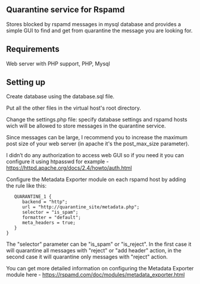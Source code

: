 Quarantine service for Rspamd
-----------------------------

Stores blocked by rspamd messages in mysql database and provides a simple GUI to find and get from quarantine the message you are looking for.

Requirements
------------

Web server with PHP support, PHP, Mysql

Setting up
----------

Create database using the database.sql file.

Put all the other files in the virtual host's root directory.

Change the settings.php file: specify database settings and rspamd hosts wich will be allowed to store messages in the quarantine service.

Since messages can be large, I recommend you to increase the maximum post size of your web server (in apache it's the post_max_size parameter).

I didn’t do any authorization to access web GUI so if you need it you can configure it using htpasswd for example - https://httpd.apache.org/docs/2.4/howto/auth.html

Configure the Metadata Exporter module on each rspamd host by adding the rule like this:

```rules {
   QUARANTINE_1 {
      backend = "http";
      url = "http://quarantine_site/metadata.php";
      selector = "is_spam";
      formatter = "default";
      meta_headers = true;
   }
}
```

The "selector" parameter can be "is_spam" or "is_reject". In the first case it will quarantine all messages with "reject" or "add header" action, in the second case it will quarantine only messages with "reject" action.

You can get more detailed information on configuring the Metadata Exporter module here - https://rspamd.com/doc/modules/metadata_exporter.html
